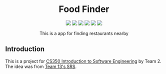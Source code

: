 <center>
<h1>Food Finder</h1>
<a href="https://github.com/hyunbin-and-ddakkarri/food-finder/actions/workflows/admin.yaml"><img src="https://img.shields.io/github/actions/workflow/status/hyunbin-and-ddakkarri/food-finder/admin.yaml?label=admin-build&logo=github&style=flat-square"/></a>
<a href="https://github.com/hyunbin-and-ddakkarri/food-finder/actions/workflows/data.yaml"><img src="https://img.shields.io/github/actions/workflow/status/hyunbin-and-ddakkarri/food-finder/data.yaml?label=data-build&logo=github&style=flat-square"/></a>
<a href="https://github.com/hyunbin-and-ddakkarri/food-finder/actions/workflows/docker.yaml"><img src="https://img.shields.io/github/actions/workflow/status/hyunbin-and-ddakkarri/food-finder/docker.yaml?label=docker-build&logo=github&style=flat-square"/></a>
<a href="https://github.com/hyunbin-and-ddakkarri/food-finder/actions/workflows/public.yaml"><img src="https://img.shields.io/github/actions/workflow/status/hyunbin-and-ddakkarri/food-finder/public.yaml?label=public-build&logo=github&style=flat-square"/></a>
<a href="https://github.com/hyunbin-and-ddakkarri/food-finder/actions/workflows/server.yaml"><img src="https://img.shields.io/github/actions/workflow/status/hyunbin-and-ddakkarri/food-finder/server.yaml?label=server-build&logo=github&style=flat-square"/></a>
<a href="https://codecov.io/gh/hyunbin-and-ddakkarri/food-finder" > 
 <img src="https://img.shields.io/codecov/c/gh/hyunbin-and-ddakkarri/food-finder?logo=codecov&style=flat-square&token=8IYUSRMWHU"/> 
 </a>

 <p>This is a app for finding restaurants nearby</p>
</center>

## Introduction

This is a project for [CS350 Introduction to Software Engineering](https://coinse.github.io/teaching/2023/cs350/) by Team 2.
The idea was from [Team 13's SRS](./docs/food-finder-sdd-team2.pdf).
